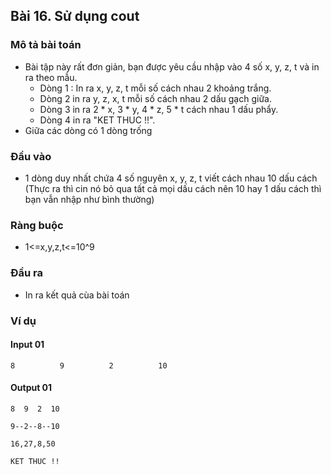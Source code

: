 ## Bài 16. Sử dụng cout

### Mô tả bài toán
- Bài tập này rất đơn giản, bạn được yêu cầu nhập vào 4 số x, y, z, t và in ra theo mẫu.
  + Dòng 1 : In ra x, y, z, t mỗi số cách nhau 2 khoảng trắng.
  + Dòng 2 in ra y, z, x, t mỗi số cách nhau 2 dấu gạch giữa.
  + Dòng 3 in ra 2 * x, 3 * y, 4 * z, 5 * t cách nhau 1 dấu phẩy.
  + Dòng 4 in ra "KET THUC !!".
- Giữa các dòng có 1 dòng trống

### Đầu vào
- 1 dòng duy nhất chứa 4 số nguyên x, y, z, t viết cách nhau 10 dấu cách (Thực ra thì cin nó bỏ qua tất cả mọi dấu cách nên 10 hay 1 dấu cách thì bạn vẫn nhập như bình thường)

### Ràng buộc
- 1<=x,y,z,t<=10^9

### Đầu ra
- In ra kết quả cùa bài toán

### Ví dụ
#### Input 01
    8          9          2          10

#### Output 01
    8  9  2  10

    9--2--8--10

    16,27,8,50

    KET THUC !!